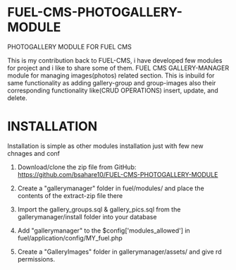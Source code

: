 # FUEL-CMS-PHOTOGALLERY-MODULE
PHOTOGALLERY MODULE FOR FUEL CMS


This is my contribution back to FUEL-CMS, i have developed few modules for project and i like to share some of them. FUEL CMS GALLERY-MANAGER module for managing images(photos) related section. This is inbuild for same functionality as adding gallery-group and group-images also their corresponding functionality like(CRUD OPERATIONS) insert, update, and delete.

# INSTALLATION

  Installation is simple as other modules installation just with few new chnages and conf 

  1)    Download/clone the zip file from GitHub: https://github.com/bsahare10/FUEL-CMS-PHOTOGALLERY-MODULE

  2)    Create a "gallerymanager" folder in fuel/modules/ and place the contents of the extract-zip file there

  3)    Import the gallery_groups.sql & gallery_pics.sql from the gallerymanager/install folder into your database

  4)    Add "gallerymanager" to the $config['modules_allowed'] in fuel/application/config/MY_fuel.php

  5)    Create a "GalleryImages" folder in gallerymanager/assets/ and give rd permissions.
